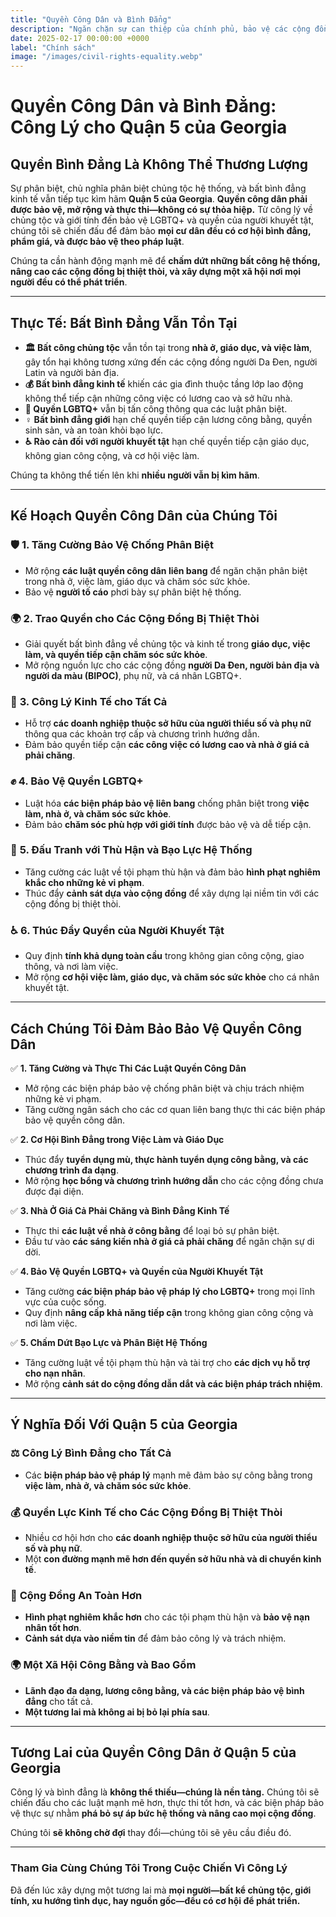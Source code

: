 ```yaml
---
title: "Quyền Công Dân và Bình Đẳng"
description: "Ngăn chặn sự can thiệp của chính phủ, bảo vệ các cộng đồng bị thiệt thòi, và đảm bảo quyền lợi và công lý cho tất cả mọi người."
date: 2025-02-17 00:00:00 +0000
label: "Chính sách"
image: "/images/civil-rights-equality.webp"
---
```


# **Quyền Công Dân và Bình Đẳng: Công Lý cho Quận 5 của Georgia**  

## **Quyền Bình Đẳng Là Không Thể Thương Lượng**  

Sự phân biệt, chủ nghĩa phân biệt chủng tộc hệ thống, và bất bình đẳng kinh tế vẫn tiếp tục kìm hãm **Quận 5 của Georgia**. **Quyền công dân phải được bảo vệ, mở rộng và thực thi—không có sự thỏa hiệp.** Từ công lý về chủng tộc và giới tính đến bảo vệ LGBTQ+ và quyền của người khuyết tật, chúng tôi sẽ chiến đấu để đảm bảo **mọi cư dân đều có cơ hội bình đẳng, phẩm giá, và được bảo vệ theo pháp luật**.  

Chúng ta cần hành động mạnh mẽ để **chấm dứt những bất công hệ thống, nâng cao các cộng đồng bị thiệt thòi, và xây dựng một xã hội nơi mọi người đều có thể phát triển**.  

---

## **Thực Tế: Bất Bình Đẳng Vẫn Tồn Tại**  

- **🏛️ Bất công chủng tộc** vẫn tồn tại trong **nhà ở, giáo dục, và việc làm**, gây tổn hại không tương xứng đến các cộng đồng người Da Đen, người Latin và người bản địa.  
- **💰 Bất bình đẳng kinh tế** khiến các gia đình thuộc tầng lớp lao động không thể tiếp cận những công việc có lương cao và sở hữu nhà.  
- **🌈 Quyền LGBTQ+** vẫn bị tấn công thông qua các luật phân biệt.  
- **♀️ Bất bình đẳng giới** hạn chế quyền tiếp cận lương công bằng, quyền sinh sản, và an toàn khỏi bạo lực.  
- **♿ Rào cản đối với người khuyết tật** hạn chế quyền tiếp cận giáo dục, không gian công cộng, và cơ hội việc làm.  

Chúng ta không thể tiến lên khi **nhiều người vẫn bị kìm hãm**.  

---

## **Kế Hoạch Quyền Công Dân của Chúng Tôi**  

### 🛡️ **1. Tăng Cường Bảo Vệ Chống Phân Biệt**  
- Mở rộng **các luật quyền công dân liên bang** để ngăn chặn phân biệt trong nhà ở, việc làm, giáo dục và chăm sóc sức khỏe.  
- Bảo vệ **người tố cáo** phơi bày sự phân biệt hệ thống.  

### 🌍 **2. Trao Quyền cho Các Cộng Đồng Bị Thiệt Thòi**  
- Giải quyết bất bình đẳng về chủng tộc và kinh tế trong **giáo dục, việc làm, và quyền tiếp cận chăm sóc sức khỏe**.  
- Mở rộng nguồn lực cho các cộng đồng **người Da Đen, người bản địa và người da màu (BIPOC)**, phụ nữ, và cá nhân LGBTQ+.  

### 💼 **3. Công Lý Kinh Tế cho Tất Cả**  
- Hỗ trợ **các doanh nghiệp thuộc sở hữu của người thiểu số và phụ nữ** thông qua các khoản trợ cấp và chương trình hướng dẫn.  
- Đảm bảo quyền tiếp cận **các công việc có lương cao và nhà ở giá cả phải chăng**.  

### ✊ **4. Bảo Vệ Quyền LGBTQ+**  
- Luật hóa **các biện pháp bảo vệ liên bang** chống phân biệt trong **việc làm, nhà ở, và chăm sóc sức khỏe**.  
- Đảm bảo **chăm sóc phù hợp với giới tính** được bảo vệ và dễ tiếp cận.  

### 🚨 **5. Đấu Tranh với Thù Hận và Bạo Lực Hệ Thống**  
- Tăng cường các luật về tội phạm thù hận và đảm bảo **hình phạt nghiêm khắc cho những kẻ vi phạm**.  
- Thúc đẩy **cảnh sát dựa vào cộng đồng** để xây dựng lại niềm tin với các cộng đồng bị thiệt thòi.  

### ♿ **6. Thúc Đẩy Quyền của Người Khuyết Tật**  
- Quy định **tính khả dụng toàn cầu** trong không gian công cộng, giao thông, và nơi làm việc.  
- Mở rộng **cơ hội việc làm, giáo dục, và chăm sóc sức khỏe** cho cá nhân khuyết tật.  

---

## **Cách Chúng Tôi Đảm Bảo Bảo Vệ Quyền Công Dân**  

✅ **1. Tăng Cường và Thực Thi Các Luật Quyền Công Dân**  
- Mở rộng các biện pháp bảo vệ chống phân biệt và chịu trách nhiệm những kẻ vi phạm.  
- Tăng cường ngân sách cho các cơ quan liên bang thực thi các biện pháp bảo vệ quyền công dân.  

✅ **2. Cơ Hội Bình Đẳng trong Việc Làm và Giáo Dục**  
- Thúc đẩy **tuyển dụng mù, thực hành tuyển dụng công bằng, và các chương trình đa dạng**.  
- Mở rộng **học bổng và chương trình hướng dẫn** cho các cộng đồng chưa được đại diện.  

✅ **3. Nhà Ở Giá Cả Phải Chăng và Bình Đẳng Kinh Tế**  
- Thực thi **các luật về nhà ở công bằng** để loại bỏ sự phân biệt.  
- Đầu tư vào **các sáng kiến nhà ở giá cả phải chăng** để ngăn chặn sự di dời.  

✅ **4. Bảo Vệ Quyền LGBTQ+ và Quyền của Người Khuyết Tật**  
- Tăng cường **các biện pháp bảo vệ pháp lý cho LGBTQ+** trong mọi lĩnh vực của cuộc sống.  
- Quy định **nâng cấp khả năng tiếp cận** trong không gian công cộng và nơi làm việc.  

✅ **5. Chấm Dứt Bạo Lực và Phân Biệt Hệ Thống**  
- Tăng cường luật về tội phạm thù hận và tài trợ cho **các dịch vụ hỗ trợ cho nạn nhân**.  
- Mở rộng **cảnh sát do cộng đồng dẫn dắt và các biện pháp trách nhiệm**.  

---

## **Ý Nghĩa Đối Với Quận 5 của Georgia**  

### ⚖️ **Công Lý Bình Đẳng cho Tất Cả**  
- Các **biện pháp bảo vệ pháp lý** mạnh mẽ đảm bảo sự công bằng trong **việc làm, nhà ở, và chăm sóc sức khỏe**.  

### 💰 **Quyền Lực Kinh Tế cho Các Cộng Đồng Bị Thiệt Thòi**  
- Nhiều cơ hội hơn cho **các doanh nghiệp thuộc sở hữu của người thiểu số và phụ nữ**.  
- Một **con đường mạnh mẽ hơn đến quyền sở hữu nhà và di chuyển kinh tế**.  

### 🚨 **Cộng Đồng An Toàn Hơn**  
- **Hình phạt nghiêm khắc hơn** cho các tội phạm thù hận và **bảo vệ nạn nhân tốt hơn**.  
- **Cảnh sát dựa vào niềm tin** để đảm bảo công lý và trách nhiệm.  

### 🌍 **Một Xã Hội Công Bằng và Bao Gồm**  
- **Lãnh đạo đa dạng, lương công bằng, và các biện pháp bảo vệ bình đẳng** cho tất cả.  
- **Một tương lai mà không ai bị bỏ lại phía sau**.  

---

## **Tương Lai của Quyền Công Dân ở Quận 5 của Georgia**  

Công lý và bình đẳng là **không thể thiếu—chúng là nền tảng.** Chúng tôi sẽ chiến đấu cho các luật mạnh mẽ hơn, thực thi tốt hơn, và các biện pháp bảo vệ thực sự nhằm **phá bỏ sự áp bức hệ thống và nâng cao mọi cộng đồng**.  

Chúng tôi **sẽ không chờ đợi** thay đổi—chúng tôi sẽ yêu cầu điều đó.  

---

### **Tham Gia Cùng Chúng Tôi Trong Cuộc Chiến Vì Công Lý**  

Đã đến lúc xây dựng một tương lai mà **mọi người—bất kể chủng tộc, giới tính, xu hướng tình dục, hay nguồn gốc—đều có cơ hội để phát triển.**